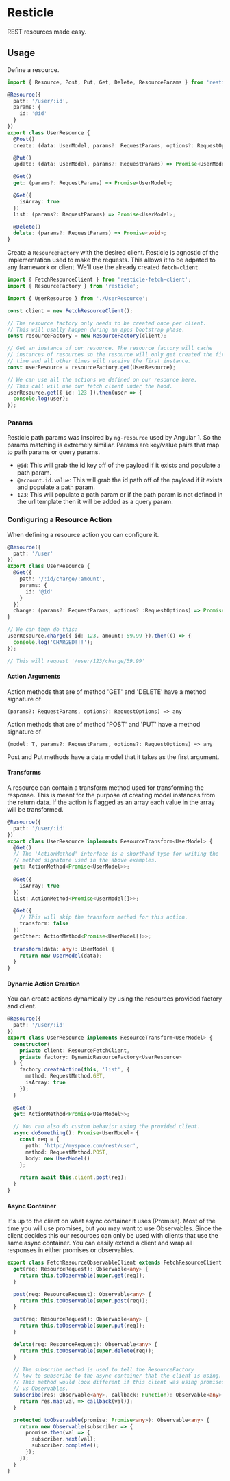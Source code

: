 Resticle
========

REST resources made easy.

Usage
-----

Define a resource.

```typescript
import { Resource, Post, Put, Get, Delete, ResourceParams } from 'resticle';

@Resource({
  path: '/user/:id',
  params: {
    id: '@id'
  }
})
export class UserResource {
  @Post()
  create: (data: UserModel, params?: RequestParams, options?: RequestOptions) => Promise<UserModel>;

  @Put()
  update: (data: UserModel, params?: RequestParams) => Promise<UserModel>;

  @Get()
  get: (params?: RequestParams) => Promise<UserModel>;

  @Get({
    isArray: true
  })
  list: (params?: RequestParams) => Promise<UserModel>;

  @Delete()
  delete: (params?: RequestParams) => Promise<void>;
}
```

Create a `ResourceFactory` with the desired client. Resticle is agnostic of the implementation
used to make the requests. This allows it to be adpated to any framework or client. We'll
use the already created `fetch-client`.

```typescript
import { FetchResourceClient } from 'resticle-fetch-client';
import { ResourceFactory } from 'resticle';

import { UserResource } from './UserResource';

const client = new FetchResourceClient();

// The resource factory only needs to be created once per client.
// This will usally happen during an apps bootstrap phase.
const resourceFactory = new ResourceFactory(client);

// Get an instance of our resource. The resource factory will cache
// instances of resources so the resource will only get created the first
// time and all other times will receive the first instance.
const userResource = resourceFactory.get(UserResource);

// We can use all the actions we defined on our resource here.
// This call will use our fetch client under the hood.
userResource.get({ id: 123 }).then(user => {
  console.log(user);
});
```

### Params

Resticle path params was inspired by `ng-resource` used by Angular 1. So the params
matching is extremely similiar. Params are key/value pairs that map to path params
or query params.

- `@id`: This will grab the id key off of the payload if it exists and populate a path param.
- `@account.id.value`: This will grab the id path off of the payload if it exists and populate a path param.
- `123`: This will populate a path param or if the path param is not defined in the url template then it will be added as a query param.

### Configuring a Resource Action
When defining a resource action you can configure it.

```typescript
@Resource({
  path: '/user'
})
export class UserResource {
  @Get({
    path: '/:id/charge/:amount',
    params: {
      id: '@id'
    }
  })
  charge: (params?: RequestParams, options? :RequestOptions) => Promise<void>;
}

// We can then do this:
userResource.charge({ id: 123, amount: 59.99 }).then(() => {
  console.log('CHARGED!!!');
});

// This will request '/user/123/charge/59.99'
``` 

#### Action Arguments

Action methods that are of method 'GET' and 'DELETE' have a method signature of

`(params?: RequestParams, options?: RequestOptions) => any`

Action methods that are of method 'POST' and 'PUT' have a method signature of

`(model: T, params?: RequestParams, options?: RequestOptions) => any`

Post and Put methods have a data model that it takes as the first argument.

#### Transforms

A resource can contain a transform method used for transforming the response. This
is meant for the purpose of creating model instances from the return data. If the action
is flagged as an array each value in the array will be transformed.

```typescript
@Resource({
  path: '/user/:id'
})
export class UserResource implements ResourceTransform<UserModel> {
  @Get()
  // The 'ActionMethod' interface is a shorthand type for writing the
  // method signature used in the above examples.
  get: ActionMethod<Promise<UserModel>>;
  
  @Get({
    isArray: true
  })
  list: ActionMethod<Promise<UserModel[]>>;

  @Get({
    // This will skip the transform method for this action.
    transform: false
  })
  getOther: ActionMethod<Promise<UserModel[]>>;
  
  transform(data: any): UserModel {
    return new UserModel(data);
  }
}
```

#### Dynamic Action Creation

You can create actions dynamically by using the resources provided
factory and client.

```typescript
@Resource({
  path: '/user/:id'
})
export class UserResource implements ResourceTransform<UserModel> {
  constructor(
    private client: ResourceFetchClient, 
    private factory: DynamicResourceFactory<UserResource>
  ) {
    factory.createAction(this, 'list', {
      method: RequestMethod.GET,
      isArray: true
    });    
  }
  
  @Get()
  get: ActionMethod<Promise<UserModel>>;

  // You can also do custom behavior using the provided client.
  async doSomething(): Promise<UserModel> {
    const req = {
      path: 'http://myspace.com/rest/user',
      method: RequestMethod.POST,
      body: new UserModel()
    };
    
    return await this.client.post(req);
  }
}
```

#### Async Container

It's up to the client on what async container it uses (Promise). Most of the time
you will use promises, but you may want to use Observables. Since the client decides
this our resources can only be used with clients that use the same async container.
You can easily extend a client and wrap all responses in either promises or observables.

```typescript
export class FetchResourceObservableClient extends FetchResourceClient {
  get(req: ResourceRequest): Observable<any> {
    return this.toObservable(super.get(req));
  }

  post(req: ResourceRequest): Observable<any> {
    return this.toObservable(super.post(req));
  }

  put(req: ResourceRequest): Observable<any> {
    return this.toObservable(super.put(req));
  }

  delete(req: ResourceRequest): Observable<any> {
    return this.toObservable(super.delete(req));
  }

  // The subscribe method is used to tell the ResourceFactory
  // how to subscribe to the async container that the client is using.
  // This method would look different if this client was using promises
  // vs Observables.
  subscribe(res: Observable<any>, callback: Function): Observable<any> {
    return res.map(val => callback(val));
  }

  protected toObservable(promise: Promise<any>): Observable<any> {
    return new Observable(subscriber => {
      promise.then(val => {
        subscriber.next(val);
        subscriber.complete();
      });
    });
  }
}
```
